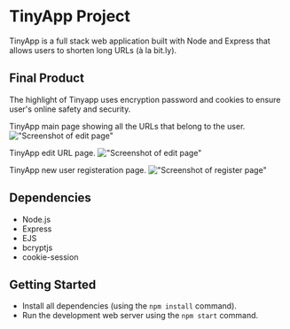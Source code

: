 # TinyApp Project

TinyApp is a full stack web application built with Node and Express that allows users to shorten long URLs (à la bit.ly).

## Final Product

The highlight of Tinyapp uses encryption password and cookies to ensure user's online safety and security. 

TinyApp main page showing all the URLs that belong to the user.
!["Screenshot of edit page"](https://github.com/doublefriedtofu/tinyapp/blob/809e34ba295ff17749dbce9a88ba5323452e7d27/docs/myURLs.png?raw=true)


TinyApp edit URL page. 
!["Screenshot of edit page"](https://github.com/doublefriedtofu/tinyapp/blob/809e34ba295ff17749dbce9a88ba5323452e7d27/docs/myURLs-edit.png?raw=true)

TinyApp new user registeration page. 
!["Screenshot of register page"](https://github.com/doublefriedtofu/tinyapp/blob/809e34ba295ff17749dbce9a88ba5323452e7d27/docs/registeration.png?raw=true)

## Dependencies

- Node.js
- Express
- EJS
- bcryptjs
- cookie-session

## Getting Started

- Install all dependencies (using the `npm install` command).
- Run the development web server using the `npm start` command.
